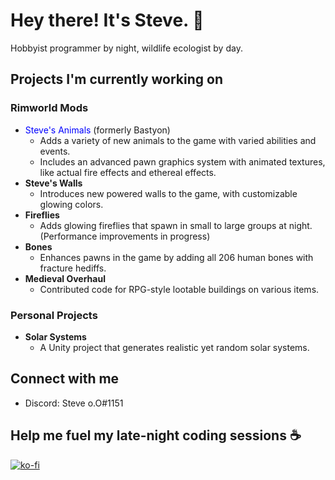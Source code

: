 # Hey there! It's Steve. 👋

Hobbyist programmer by night, wildlife ecologist by day.

## Projects I'm currently working on

### Rimworld Mods
- <span style="color: blue">Steve's Animals</span> (formerly Bastyon)
  - Adds a variety of new animals to the game with varied abilities and events.
  - Includes an advanced pawn graphics system with animated textures, like actual fire effects and ethereal effects.
- **Steve's Walls**
  - Introduces new powered walls to the game, with customizable glowing colors.
- **Fireflies**
  - Adds glowing fireflies that spawn in small to large groups at night. (Performance improvements in progress)
- **Bones**
  - Enhances pawns in the game by adding all 206 human bones with fracture hediffs.
- **Medieval Overhaul**
  - Contributed code for RPG-style lootable buildings on various items.

### Personal Projects
- **Solar Systems**
  - A Unity project that generates realistic yet random solar systems.

## Connect with me

- Discord: Steve o.O#1151

## Help me fuel my late-night coding sessions ☕

[![ko-fi](https://ko-fi.com/img/githubbutton_sm.svg)](https://ko-fi.com/B0B84LOQ1)
